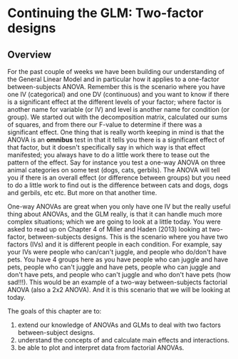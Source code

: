 
# Continuing the GLM: Two-factor designs

## Overview

For the past couple of weeks we have been building our understanding of the General Linear Model and in particular how it applies to a one-factor between-subjects ANOVA.  Remember this is the scenario where you have one IV (categorical) and one DV (continuous) and you want to know if there is a significant effect at the different levels of your factor; where factor is another name for variable (or IV) and level is another name for condition (or group). We started out with the decomposition matrix, calculated our sums of squares, and from there our F-value to determine if there was a significant effect.  One thing that is really worth keeping in mind is that the ANOVA is an **omnibus** test in that it tells you there is a significant effect of that factor, but it doesn't specifically say in which way is that effect manifested; you always have to do a little work there to tease out the pattern of the effect.  Say for instance you test a one-way ANOVA on three animal categories on some test (dogs, cats, gerbils). The ANOVA will tell you if there is an overall effect (or difference between groups) but you need to do a little work to find out is the difference between cats and dogs, dogs and gerbils, etc etc.  But more on that another time.

One-way ANOVAs are great when you only have one IV but the really useful thing about ANOVAs, and the GLM really, is that it can handle much more complex situations; which we are going to look at a little today.  You were asked to read up on Chapter 4 of Miller and Haden (2013) looking at two-factor, between-subjects designs. This is the scenario where you have two factors (IVs) and it is different people in each condition. For example, say your IVs were people who can/can't juggle, and people who do/don't have pets.  You have 4 groups here as you have people who can juggle and have pets, people who can't juggle and have pets, people who can juggle and don't have pets, and people who can't juggle and who don't have pets (how sad!!!). This would be an example of a two-way between-subjects factorial ANOVA (also a 2x2 ANOVA). And it is this scenario that we will be looking at today.

The goals of this chapter are to:

1. extend our knowledge of ANOVAs and GLMs to deal with two factors between-subject designs.
2. understand the concepts of and calculate main effects and interactions.
3. be able to plot and interpret data from factorial ANOVAs.
